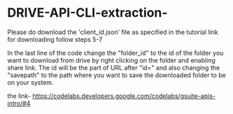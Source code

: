 # DRIVE-API-CLI-extraction-
Please do download the 'client_id.json' file as specified in the tutorial link for downloading follow steps 5-7

In the last line of the code change the "folder_id" to the id of the folder you want to download from drive by right clicking on the folder and enabling share link. The id will be the part of URL after "id=" and also changing the "savepath" to the path where you want to save the downloaded folder to be on your system.

the link- https://codelabs.developers.google.com/codelabs/gsuite-apis-intro/#4
